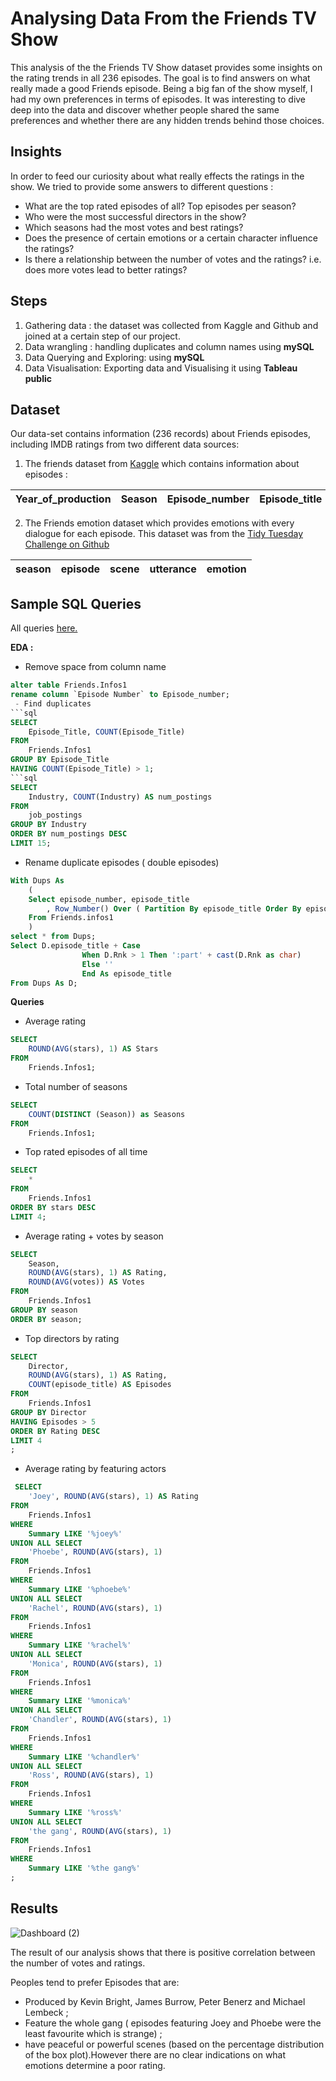 # Analysing Data From the Friends TV Show      

This analysis of the the Friends TV Show dataset provides some insights on the rating trends in all 236 episodes. The goal is to find answers on what really made a good Friends episode. Being a big fan of the show myself, I had my own preferences in terms of episodes. It was interesting to dive deep into the data and discover whether people shared the same preferences and whether there are any hidden trends behind those choices.

## Insights 

 In order to feed our curiosity about what really effects the ratings in the show. We tried to provide some answers to different questions : 
 - What are the top rated episodes of all? Top episodes per season?   
 - Who were the most successful directors in the show?  
 - Which seasons had the most votes and best ratings?
 - Does the presence of certain emotions or a certain character influence the ratings? 
 - Is there a relationship between the number of votes and the ratings? i.e. does more votes lead to better ratings? 

## Steps

 1. Gathering data : the dataset was collected from Kaggle and Github and joined at a certain step of our project. 
 2. Data wrangling : handling duplicates  and column names using **mySQL** 
 3.  Data Querying and Exploring: using **mySQL** 
 4.  Data Visualisation: Exporting data and Visualising it using **Tableau public**  
## Dataset 
Our data-set contains information  (236 records) about Friends episodes, including IMDB ratings from two different data sources: 

 1. The friends dataset from [Kaggle](https://www.kaggle.com/datasets/rezaghari/friends-series-dataset?select=friends_episodes_v3.csv) which contains information about episodes : 

| Year_of_production | Season  | Episode_number | Episode_title | Duration | Summary | Director | Stars | Votes | 
|--|--|--|--|--|--|--|--|--|

 2. The Friends emotion dataset which provides emotions with every dialogue for each episode. This dataset was from the [Tidy Tuesday Challenge on Github](https://github.com/rfordatascience/tidytuesday/blob/master/data/2020/2020-09-08/readme.md )

| season  | episode | scene | utterance | emotion | 
|--|--|--|--|--|
## Sample  SQL Queries 
All queries [here.](https://github.com/aouataf-djillani/Friends-TV-Show-Analysis/blob/master/source/Exploring.sql) 

**EDA :**
 - Remove space from column name 
```sql
alter table Friends.Infos1
rename column `Episode Number` to Episode_number; 
 - Find duplicates 
```sql
SELECT 
    Episode_Title, COUNT(Episode_Title)
FROM
    Friends.Infos1
GROUP BY Episode_Title
HAVING COUNT(Episode_Title) > 1;
```sql
SELECT 
    Industry, COUNT(Industry) AS num_postings
FROM
    job_postings
GROUP BY Industry
ORDER BY num_postings DESC
LIMIT 15;  
```
 - Rename duplicate episodes ( double episodes) 
```sql
With Dups As
    (
    Select episode_number, episode_title
        , Row_Number() Over ( Partition By episode_title Order By episode_number ) As Rnk
    From Friends.infos1
    )
select * from Dups;
Select D.episode_title + Case
                When D.Rnk > 1 Then ':part' + cast(D.Rnk as char) 
                Else ''
                End As episode_title
From Dups As D;
```
**Queries**
 - Average rating
```sql
SELECT 
    ROUND(AVG(stars), 1) AS Stars
FROM
    Friends.Infos1;
```
 - Total number of seasons
```sql
SELECT 
    COUNT(DISTINCT (Season)) as Seasons
FROM
    Friends.Infos1; 
```
 - Top rated episodes of all time 
```sql
SELECT 
    *
FROM
    Friends.Infos1
ORDER BY stars DESC
LIMIT 4;
```
 -  Average rating + votes by season 
```sql
SELECT 
    Season,
    ROUND(AVG(stars), 1) AS Rating,
    ROUND(AVG(votes)) AS Votes
FROM
    Friends.Infos1
GROUP BY season
ORDER BY season; 
```
 -  Top directors by rating
```sql
SELECT 
    Director,
    ROUND(AVG(stars), 1) AS Rating,
    COUNT(episode_title) AS Episodes
FROM
    Friends.Infos1
GROUP BY Director
HAVING Episodes > 5
ORDER BY Rating DESC
LIMIT 4
; 
```
 - Average rating by featuring actors 
```sql
 SELECT 
    'Joey', ROUND(AVG(stars), 1) AS Rating
FROM
    Friends.Infos1
WHERE
    Summary LIKE '%joey%' 
UNION ALL SELECT 
    'Phoebe', ROUND(AVG(stars), 1)
FROM
    Friends.Infos1
WHERE
    Summary LIKE '%phoebe%' 
UNION ALL SELECT 
    'Rachel', ROUND(AVG(stars), 1)
FROM
    Friends.Infos1
WHERE
    Summary LIKE '%rachel%' 
UNION ALL SELECT 
    'Monica', ROUND(AVG(stars), 1)
FROM
    Friends.Infos1
WHERE
    Summary LIKE '%monica%' 
UNION ALL SELECT 
    'Chandler', ROUND(AVG(stars), 1)
FROM
    Friends.Infos1
WHERE
    Summary LIKE '%chandler%' 
UNION ALL SELECT 
    'Ross', ROUND(AVG(stars), 1)
FROM
    Friends.Infos1
WHERE
    Summary LIKE '%ross%' 
UNION ALL SELECT 
    'the gang', ROUND(AVG(stars), 1)
FROM
    Friends.Infos1
WHERE
    Summary LIKE '%the gang%'
;
```

## Results 
![Dashboard (2)](https://user-images.githubusercontent.com/54501663/191886379-6757d372-1620-419b-aa10-f5665a30b5ef.png)

 The result of our analysis shows that there is positive correlation between the number of votes and ratings. 
 
 Peoples tend to prefer Episodes that are:
 - Produced by Kevin Bright, James Burrow, Peter Benerz and Michael Lembeck ;
 - Feature the whole gang ( episodes featuring Joey and Phoebe were the least favourite which is strange) ;
 - have peaceful or powerful scenes (based on the percentage distribution of the box plot).However there are no clear indications on what emotions determine a poor rating.
 
 

 


